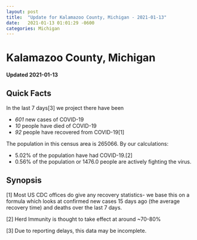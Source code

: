 ```yaml
---
layout: post
title:  "Update for Kalamazoo County, Michigan - 2021-01-13"
date:   2021-01-13 01:01:29 -0600
categories: Michigan
---
```


# Kalamazoo County, Michigan
#### Updated 2021-01-13

## Quick Facts

In the last 7 days[3] we project there have been
- *601* new cases of COVID-19
- *10* people have died of COVID-19
- *92* people have recovered from COVID-19[1]

The population in this census area is 265066. By our calculations:
- 5.02% of the population have had COVID-19.[2]
- 0.56% of the population or 1476.0 people are actively fighting the virus.

## Synopsis




[1] Most US CDC offices do give any recovery statistics- we base this on a formula which looks at confirmed new cases
15 days ago (the average recovery time) and deaths over the last 7 days.

[2] Herd Immunity is thought to take effect at around ~70-80%

[3] Due to reporting delays, this data may be incomplete.
 
    
